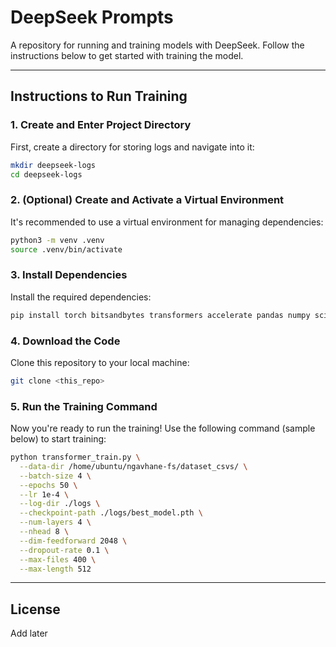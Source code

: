# DeepSeek Prompts

A repository for running and training models with DeepSeek. Follow the instructions below to get started with training the model.

---

## Instructions to Run Training

### 1. Create and Enter Project Directory
First, create a directory for storing logs and navigate into it:

```bash
mkdir deepseek-logs
cd deepseek-logs
```

### 2. (Optional) Create and Activate a Virtual Environment
It's recommended to use a virtual environment for managing dependencies:

```bash
python3 -m venv .venv
source .venv/bin/activate
```

### 3. Install Dependencies
Install the required dependencies:

```bash
pip install torch bitsandbytes transformers accelerate pandas numpy scikit-learn tensorboardX tensorboard
```

### 4. Download the Code
Clone this repository to your local machine:

```bash
git clone <this_repo>
```

### 5. Run the Training Command
Now you're ready to run the training! Use the following command (sample below) to start training:

```bash
python transformer_train.py \
  --data-dir /home/ubuntu/ngavhane-fs/dataset_csvs/ \
  --batch-size 4 \
  --epochs 50 \
  --lr 1e-4 \
  --log-dir ./logs \
  --checkpoint-path ./logs/best_model.pth \
  --num-layers 4 \
  --nhead 8 \
  --dim-feedforward 2048 \
  --dropout-rate 0.1 \
  --max-files 400 \
  --max-length 512
```

---

## License
Add later
```
